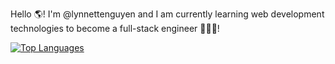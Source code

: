 Hello 🌎! I'm @lynnettenguyen and I am currently learning web development technologies to become a full-stack engineer 👩🏻‍💻!

[![Top Languages](https://github-readme-stats.vercel.app/api/top-langs/?username=lynnettenguyen&langs_count=8&layout=compact&theme=dark)](https://github.com/lynnettenguyen/github-readme-stats)
